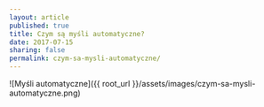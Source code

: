```yaml
---
layout: article
published: true
title: Czym są myśli automatyczne?
date: 2017-07-15
sharing: false
permalink: czym-sa-mysli-automatyczne/
---
```


![Myśli automatyczne]({{ root_url }}/assets/images/czym-sa-mysli-automatyczne.png)
